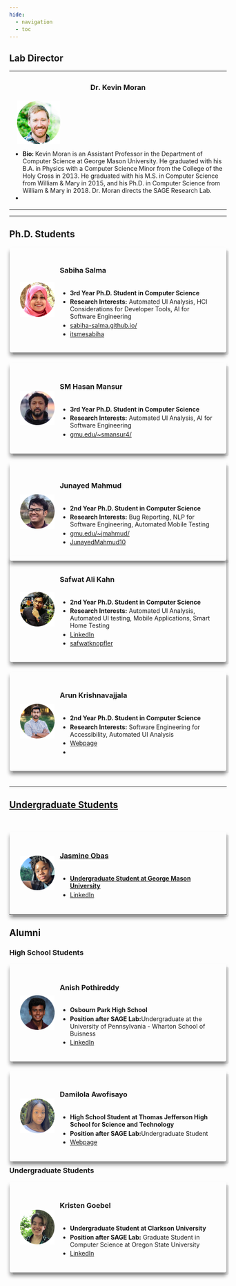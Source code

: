 ```yaml
---
hide:
  - navigation 
  - toc        
---
```


<script src="//code.iconify.design/1/1.0.6/iconify.min.js"></script>

<style>

  .responsive-grid {
    display: grid;
    width: 100%;
    grid-template-columns: repeat(1, 1fr);
    gap: 2rem;
  }

  @media screen and (min-width: 64rem) {
    .responsive-grid {
      grid-template-columns: repeat(3, 1fr);
    }
  }

  .card-wrapper {
    text-decoration: none;
    transition: none;
    background: none;
    padding: 0;
  }

  .card {
    position: relative;
    padding: 1.5rem;
    display: flex;
    flex-direction: row;
    -moz-box-align: center;
    align-items: center;
    height: 90%;
    -moz-box-pack: start;
    justify-content: flex-start;
    box-shadow: rgba(0, 0, 0, 0.1) 0.4rem 0.4rem 0px -0.0625rem, rgba(0, 0, 0, 0.40) 0px 0.50rem 0.5rem 0px;
    transition: all 0.6s cubic-bezier(0.165, 0.84, 0.44, 1) 0s;
  }

  .card:hover {
    box-shadow: rgba(0, 0, 0, 0.4) 0.40rem 0.40rem 0px -0.0625rem, rgba(0, 0, 0, 0.60) 0px 0.50rem 0.5rem 0px;
  }

  @media screen and (min-width: 75rem) {
    .card {
      padding: 2rem 2.5rem;
      margin: 0px 1px;
      border-radius: 4px;
    }
  }

  @media screen and (min-width: 36rem) {
    .card {
      padding: 1rem 1.5rem;
      margin: 0px 1px;
      border-radius: 4px;

    }
  }

  .card .logo {
    margin-right: 0.75rem;
    width: 80px;
    height: 80px;
  }

  .card .card-content {
    display: flex;
    flex: 1 1 0%;
    flex-direction: column;
    width: 100%;
  }

  .cardback{
  background-color: #ADAEB3;
  }

  #container-background {
        top: 0px;
        left: 0px;
        background-color: #ADAEB3; /* Use background-image or whatever suits you here */
        width: 100%; /* Your width */
        height: 70px; /* Your height */
    }​ 

  .card .card-content h3 {
    margin: 0;
  }
  
   .card .card-content h5 {
    margin: 0;
  }

  .card .card-content li {
    margin-top: 0.25em;
    margin-bottom: 0;
    font-size: 14px;
  }
  
  .li{
  font-size: 15px;
  }

  .card .card-content p {
    margin-top: 0.25em;
    margin-bottom: 0;
  }

  .card .card-content code {
    background: rgba(0, 0, 0, 0.05) none repeat scroll 0% 0%;
    padding: 2px 6px;
    border-radius: 4px;
  }


  .component-wrapper span.em {
    color: rgb(61, 61, 61);
  }

  .component-wrapper a {
    transition: color 125ms;
    padding: 2px 6px;
    margin: 0px 1px;
    border-radius: 4px;
    display: inline;
    cursor: pointer;
  }

  .component-wrapper a:hover {
    color: var(--md-typeset-a-color);
    background: var(--md-accent-fg-color--transparent);
  }
</style>


## Lab Director

<table width="600px">
	<tr>
		<th width="50%"> <h3>Dr. Kevin Moran</h3> </th>
	</tr>
	<tr>
		<td width="600px">
			&nbsp;&nbsp; <img style="vertical-align:middle" src="../images/kevin.png">
			<ul>
				<li><b>Bio:</b> Kevin Moran is an Assistant Professor in the Department of Computer Science at George Mason University.  He graduated with his B.A. in Physics with a Computer Science Minor from the College of the Holy Cross in 2013. He graduated with his M.S. in Computer Science from William & Mary in 2015, and his Ph.D. in Computer Science from William & Mary in 2018. Dr. Moran directs the SAGE Research Lab.</li>
  				<li><a href="https://www.kpmoran.com"><span class="iconify" data-align="bottom" data-width="26" data-height="26" data-icon="bx:bxs-home" data-inline="false"></span></a>&nbsp;&nbsp;
  				<a href="https://twitter.com/kevpmo"><span class="iconify" data-align="bottom" data-width="26" data-height="26" data-icon="akar-icons:twitter-fill" data-inline="false"></span></a>&nbsp;&nbsp;
  				<a href="https://scholar.google.com/citations?user=CllWHUcAAAAJ&hl=en&gmla=AJsN-F78UepV0Z898WH2A0mfcnlI9zEgUSCK0ayjTjMDF7dgPL3vThX8UaBv6rYew576mmMsSow7N_8ZCVXG_vRZ3HHAoiU3Nt8MMFjR7yt78D4zLQK8GjKyO93tYocfbX54VSTN9Kac"><span class="iconify" data-align="bottom" data-width="26" data-height="26" data-icon="simple-icons:googlescholar" data-inline="false"></span></a>&nbsp;&nbsp;
  				<a href="https://gitlab.com/kpmoran"><span class="iconify" data-align="bottom" data-width="26" data-height="26" data-icon="cib:gitlab" data-inline="false"></span></a>&nbsp;&nbsp;
  				<a href="https://github.com/kpmoran"><span class="iconify" data-align="bottom" data-width="24" data-height="24" data-icon="ant-design:github-filled" data-inline="false"></span></a></li>
  			<ul>
		</td>
	</tr>
</table>

-------------------

## Ph.D. Students

<div class="responsive-grid">
	<div class="card">
		<div class="logo">
			<img src="../images/sabiha.png" alt="Headshot of Dr. Kevin Moran.">
       </div>
<div class="card-content">
       	<h3>Sabiha Salma</h3>
       	<ul>
  				<li><b>3rd Year Ph.D. Student in Computer Science</b></li>
  				<li><b>Research Interests:</b> Automated UI Analysis, HCI Considerations for Developer Tools, AI for Software Engineering</li>
  				<li><span class="iconify" data-align="bottom" data-width="11" data-height="11" data-icon="el:home-alt" data-inline="false"></span> <a href="https://sabiha-salma.github.io/">sabiha-salma.github.io/</a></li>
  				<li><span class="iconify" data-align="bottom" data-width="12" data-height="12" data-icon="logos:twitter" data-inline="false"></span> <a href="https://twitter.com/itsmesabiha">itsmesabiha</a></li>
			</ul>
</div>
</div>
	<div class="card">
		<div class="logo">
			<img src="../images/hasan.png" alt="Headshot of Dr. Kevin Moran.">
       </div>
<div class="card-content">
       	<h3>SM Hasan Mansur</h3>
       	<ul>
       		<li><b>3rd Year Ph.D. Student in Computer Science</b></li>
  				<li><b>Research Interests:</b> Automated UI Analysis, AI for Software Engineering</li>
  				<li><span class="iconify" data-align="bottom" data-width="11" data-height="11" data-icon="el:home-alt" data-inline="false"></span> <a href="http://mason.gmu.edu/~smansur4/">gmu.edu/~smansur4/</a></li>
			</ul>
</div>
</div>
	<div class="card">
		<div class="logo">
			<img src="../images/junayed.png" alt="Headshot of Dr. Kevin Moran.">
       </div>
<div class="card-content">
       	<h3>Junayed Mahmud</h3>
       	<ul>
       		<li><b>2nd Year Ph.D. Student in Computer Science</b></li>
  				<li><b>Research Interests:</b> Bug Reporting, NLP for Software Engineering, Automated Mobile Testing </li>
  				<li><span class="iconify" data-align="bottom" data-width="11" data-height="11" data-icon="el:home-alt" data-inline="false"></span> <a href="http://mason.gmu.edu/~jmahmud/">gmu.edu/~jmahmud/</a></li>
  				<li><span class="iconify" data-align="bottom" data-width="12" data-height="12" data-icon="logos:twitter" data-inline="false"></span> <a href="https://twitter.com/JunayedMahmud10">JunayedMahmud10</a></li>
			</ul>
</div>
</div>
</div>
<div class="responsive-grid">
	<div class="card">
		<div class="logo">
			<img src="../images/safwat.png" alt="Headshot of Safwat.">
       </div>
<div class="card-content">
       	<h3>Safwat Ali Kahn</h3>
       	<ul>
  				<li><b>2nd Year Ph.D. Student in Computer Science</b></li>
  				<li><b>Research Interests:</b> Automated UI Analysis, Automated UI testing, Mobile Applications, Smart Home Testing</li>
  				<li><span class="iconify" data-align="bottom" data-width="11" data-height="11" data-icon="el:home-alt" data-inline="false"></span> <a href="https://www.linkedin.com/in/safwat-ali-khan">LinkedIn</a></li>
  				<li><span class="iconify" data-align="bottom" data-width="12" data-height="12" data-icon="logos:twitter" data-inline="false"></span> <a href="https://twitter.com/safwatknopfler">safwatknopfler</a></li>
			</ul>
</div>
</div>
	<div class="card">
		<div class="logo">
			<img src="../images/arun.png" alt="Headshot of Arun.">
       </div>
		<div class="card-content">
       	<h3>Arun Krishnavajjala</h3>
       	<ul>
  				<li><b>2nd Year Ph.D. Student in Computer Science</b></li>
  				<li><b>Research Interests:</b> Software Engineering for Accessibility, Automated UI Analysis</li>
  				<li><span class="iconify" data-align="bottom" data-width="11" data-height="11" data-icon="el:home-alt" data-inline="false"></span> <a href="">Webpage</a></li>
  				<li><span class="iconify" data-align="bottom" data-width="12" data-height="12" data-icon="logos:twitter" data-inline="false"></span> <a href=""</a></li>
			</ul>
</div>
</div>
</div>

-------------------

## Undergraduate Students


<div class="responsive-grid">
	<div class="card">
		<div class="logo">
			<img src="../images/jas.png" alt="Headshot of Dr. Kevin Moran.">
       </div>
<div class="card-content">
       	<h3>Jasmine Obas</h3>
       	<ul>
       		<li><b>Undergraduate Student at George Mason University</b></li>
  				  				<li><span class="iconify" data-align="bottom" data-width="11" data-height="11" data-icon="el:home-alt" data-inline="false"></span> <a href="https://www.linkedin.com/in/jasmine-obas-burdette/">LinkedIn</a></li>
			</ul>
</div>
</div>
</div>

<!---## High School Students--->

-------------------
## Alumni

### High School Students

<div class="responsive-grid">
	<div class="card">
		<div class="logo">
			<img src="../images/anish.png" alt="Headshot of Anish.">
       </div>
<div class="card-content">
       	<h3>Anish Pothireddy</h3>
       	<ul>
       		<li><b>Osbourn Park High School</b></li>
       		<li><b>Position after SAGE Lab:</b>Undergraduate at the University of Pennsylvania - Wharton School of Buisness</li>
  				  				<li><span class="iconify" data-align="bottom" data-width="11" data-height="11" data-icon="el:home-alt" data-inline="false"></span> <a href="https://www.linkedin.com/in/anish-c-pothireddy/">LinkedIn</a></li>
			</ul>
</div>
</div>
	<div class="card">
		<div class="logo">
			<img src="../images/dami.png" alt="Headshot of Dami">
       </div>
<div class="card-content">
       	<h3>Damilola Awofisayo</h3>
       	<ul>
  				<li><b>High School Student at Thomas Jefferson High School for Science and Technology</b></li>
  				<li><b>Position after SAGE Lab:</b>Undergraduate Student</li>
  				<li><span class="iconify" data-align="bottom" data-width="11" data-height="11" data-icon="el:home-alt" data-inline="false"></span> <a href="https://damilolaawofisayo.me">Webpage</a></li>
			</ul>
</div>
</div>
</div>

### Undergraduate Students

<div class="responsive-grid">
	<div class="card">
		<div class="logo">
			<img src="../images/kristen.png" alt="Headshot of Dr. Kevin Moran.">
       </div>
<div class="card-content">
       	<h3>Kristen Goebel</h3>
       	<ul>
  				<li><b>Undergraduate Student at Clarkson University</b></li>
  				<li><b>Position after SAGE Lab:</b> Graduate Student in Computer Science at Oregon State University</li>
  				<li><span class="iconify" data-align="bottom" data-width="11" data-height="11" data-icon="el:home-alt" data-inline="false"></span> <a href="http://linkedin.com/in/kgoeb">LinkedIn</a></li>
			</ul>
</div>
</div>
</div>

